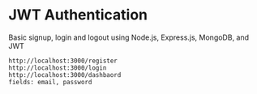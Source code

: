 # JWT Authentication
<p>Basic signup, login and logout using Node.js, Express.js, MongoDB, and JWT</p>

```
http://localhost:3000/register
http://localhost:3000/login
http://localhost:3000/dashbaord
fields: email, password
```
